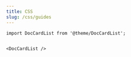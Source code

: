 ```yaml
---
title: CSS
slug: /css/guides
---
```


```mdx-code-block
import DocCardList from '@theme/DocCardList';


<DocCardList />
```

